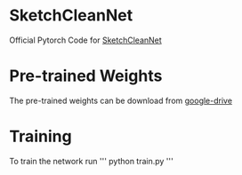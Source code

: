 # SketchCleanNet
Official Pytorch Code for [SketchCleanNet](https://arxiv.org/pdf/2207.00732.pdf)

# Pre-trained Weights
The pre-trained weights can be download from [google-drive](https://drive.google.com/file/d/1EXudjqcOyrFHu_mGidnMsJJuRduSCgqm/view?usp=sharing) 

# Training
To train the network run ''' python train.py ''' 
